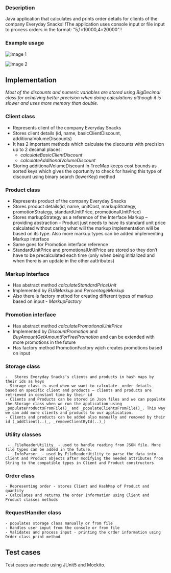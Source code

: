 ### Description
Java application that calculates and prints order details for clients of the company Everyday Snacks!
!The application uses console input or file input to process orders in the format: "5,1=10000,4=20000".!

### Example usage
<!-- First Image -->
<img src="https://github.com/nikoletabeyska/SnackPricing/assets/76749430/5abd1e01-4ed7-460c-8c8d-79ddeef8569a
" alt="Image 1" style="margin-right: 10px;">

<!-- Second Image -->
<img src="https://github.com/nikoletabeyska/SnackPricing/assets/76749430/694ae7e2-7dd8-4619-abec-5fc2852a401a"
 alt="Image 2" style="margin-right: 10px;">


## Implementation

  _Most of the discounts and numeric variables are stored using BigDecimal class for acheiving better precision when doing calculations although it is slower and uses more memory than double._

 ### Client class
  - Represents client of the company Everyday Snacks
  - Stores client details (id, name, basicClientDiscount, additionalVolumeDiscounts)
  -	It has 2 important methods which calculate the discounts with precision up to 2 decimal places:
 	   -  _calculateBasicClientDiscount_
     -  _calculateAdditionalVolumeDiscount_
-	Storing additionalVolumeDiscount in TreeMap keeps cost bounds as sorted keys which gives the oportunity to check for having this type of discount using binary search (lowerKey) method

 ### Product class
  -	Represents product of the company Everyday Snacks
  - Stores product details(id, name, unitCost, markupStrategy, promotionStrategy, standardUnitPrice, promotionalUnitPrice)
  -	Stores markupStrategy as a reference of the Interface Markup – providing abstraction – Product just needs to have its standard unit price calculated without caring what will the markup implementation will be based on its type. Also more markup types can be added implementing Markup interface
  - Same goes for Promotion interface reference
  - StandardUnitPrice and promotionalUnitPrice are stored so they don’t have to be precalculated each time (only when being initialized and when there is an update in the other aattributes)

  ### Markup interface
  - Has abstract method _calculateStandardPriceUnit_
  - Implemented by _EURMarkup_ and _PercentageMarkup_
  - Also there is factory method for creating different types of markup based on input - _MarkupFactory_

  ### Promotion interface
   - Has abstract method _calculatePromotionalUnitPrice_
   - Implemented by _DiscountPromotion_ and _BuyAmountGetAmountForFreePromotion_ and can be extended with more promotions in the future
   - Has factory method PromotionFactory wjich creates promotions based on input

  ### Storage class
    -	Stores Everyday Snacks’s clients and products in hash maps by their ids as keys 
    - Storage class is used when we want to calculate _order details_ based on specific client and products – clients and products are retrieved in constant time by their id
    - Clients and Products can be stored in Json files and we can populate the Storage class when we run the application using _populateProductsFromFile()_ and _populateClientsFromFile()_. This way we can add more clients and products to our application.
    - Clients and products can be added also manually and removed by their id (_addClient(..)_, _removeClientById(..)_)

  ### Utility classes
     - _FileReaderUtility_ - used to handle reading from JSON file. More file types can be added in the future.
     - _InfoParser_ - used by FileReaderUtility to parse the data into Client and Product objects after modifying the needed attributes from String to the compatible types in Client and Product constructors 

  ### Order class
    - Representing order - stores Client and HashMap of Product and quantity
    - Calculates and returns the order information using Client and Product classes methods

  ### RequestHandler class
    - populates storage class manually or from file
    - Handles user input from the console or from file
    - Validates and process input - printing the order information using Order class print method

## Test cases
Test cases are made using JUnit5 and Mockito.




